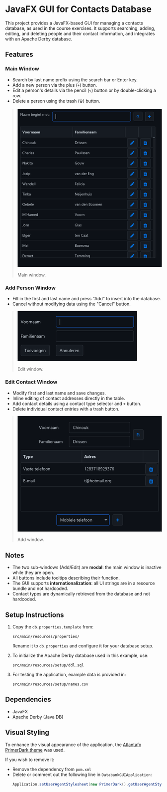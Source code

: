 # JavaFX GUI for Contacts Database

This project provides a JavaFX-based GUI for managing a contacts database, as used in the course exercises. It supports searching, adding, editing, and deleting people and their contact information, and integrates with an Apache Derby database.

## Features

### Main Window
- Search by last name prefix using the search bar or Enter key.
- Add a new person via the plus (`+`) button.
- Edit a person's details via the pencil (`✎`) button or by double-clicking a row.
- Delete a person using the trash (`🗑️`) button.

> <img src="src/main/resources/preview/main_page.png" alt="Overview" />
> <p>Main window.</p>

### Add Person Window
- Fill in the first and last name and press "Add" to insert into the database.
- Cancel without modifying data using the "Cancel" button.

> <img src="src/main/resources/preview/add_page.png" alt="Overview" />
> <p>Edit window.</p>

### Edit Contact Window
- Modify first and last name and save changes.
- Inline editing of contact addresses directly in the table.
- Add contact details using a contact type selector and `+` button.
- Delete individual contact entries with a trash button.

> <img src="src/main/resources/preview/edit_page.png" alt="Overview" />
> <p>Add window.</p>

## Notes

- The two sub-windows (Add/Edit) are **modal**: the main window is inactive while they are open.
- All buttons include tooltips describing their function.
- The GUI supports **internationalization**: all UI strings are in a resource bundle and not hardcoded.
- Contact types are dynamically retrieved from the database and not hardcoded.

## Setup Instructions

1. Copy the `db.properties.template` from:
   ```
   src/main/resources/properties/
   ```
   Rename it to `db.properties` and configure it for your database setup.

2. To initialize the Apache Derby database used in this example, use:
   ```
   src/main/resources/setup/ddl.sql
   ```

3. For testing the application, example data is provided in:
   ```
   src/main/resources/setup/names.csv
   ```

## Dependencies

- JavaFX
- Apache Derby (Java DB)

## Visual Styling

To enhance the visual appearance of the application, the [Atlantafx PrimerDark theme](https://github.com/mkpaz/atlantafx) was used.

If you wish to remove it:
- Remove the dependency from `pom.xml`
- Delete or comment out the following line in `DatabankGUIApplication`:
  ```java
  Application.setUserAgentStylesheet(new PrimerDark().getUserAgentStylesheet());
  ```
